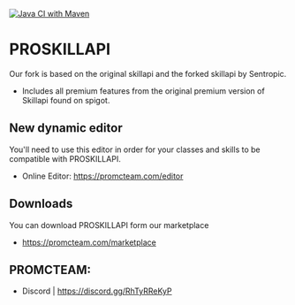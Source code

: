 [![Java CI with Maven](https://github.com/SparkGNRK/proskillapi/actions/workflows/maven.yml/badge.svg?branch=actions)](https://github.com/SparkGNRK/proskillapi/actions/workflows/maven.yml)

# PROSKILLAPI
Our fork is based on the original skillapi and the forked skillapi by Sentropic.
* Includes all  premium features from the original premium version of Skillapi found on spigot.

## New dynamic editor
You'll need to use this editor in order for your classes and skills to be compatible with PROSKILLAPI.
* Online Editor: https://promcteam.com/editor

## Downloads
You can download PROSKILLAPI form our marketplace
* https://promcteam.com/marketplace

## PROMCTEAM:
* Discord | https://discord.gg/RhTyRReKyP
